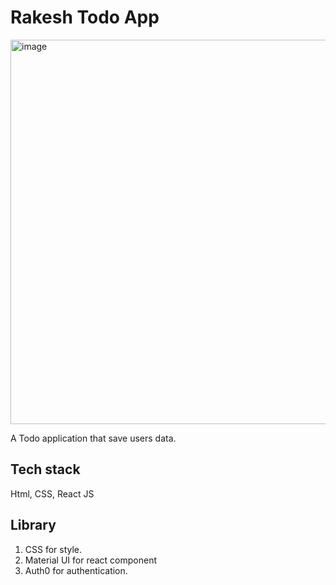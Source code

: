 # Rakesh Todo App
<img width="615" alt="image" src="https://github.com/Rakezt/todo-app/assets/110081692/482d84e5-6000-4e2b-8049-ae55914d8eff">

A Todo application that save users data.

## Tech stack
Html, CSS, React JS

## Library
1. CSS for style.
2. Material UI for react component
3. Auth0 for authentication.
   

